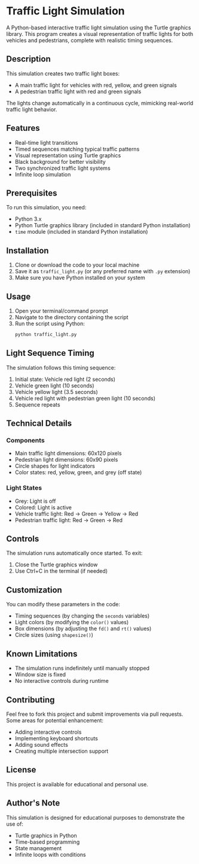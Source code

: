 # Traffic Light Simulation

A Python-based interactive traffic light simulation using the Turtle graphics library. This program creates a visual representation of traffic lights for both vehicles and pedestrians, complete with realistic timing sequences.

## Description

This simulation creates two traffic light boxes:
- A main traffic light for vehicles with red, yellow, and green signals
- A pedestrian traffic light with red and green signals

The lights change automatically in a continuous cycle, mimicking real-world traffic light behavior.

## Features

- Real-time light transitions
- Timed sequences matching typical traffic patterns
- Visual representation using Turtle graphics
- Black background for better visibility
- Two synchronized traffic light systems
- Infinite loop simulation

## Prerequisites

To run this simulation, you need:
- Python 3.x
- Python Turtle graphics library (included in standard Python installation)
- `time` module (included in standard Python installation)

## Installation

1. Clone or download the code to your local machine
2. Save it as `traffic_light.py` (or any preferred name with `.py` extension)
3. Make sure you have Python installed on your system

## Usage

1. Open your terminal/command prompt
2. Navigate to the directory containing the script
3. Run the script using Python:
   ```bash
   python traffic_light.py
   ```

## Light Sequence Timing

The simulation follows this timing sequence:
1. Initial state: Vehicle red light (2 seconds)
2. Vehicle green light (10 seconds)
3. Vehicle yellow light (3.5 seconds)
4. Vehicle red light with pedestrian green light (10 seconds)
5. Sequence repeats

## Technical Details

### Components
- Main traffic light dimensions: 60x120 pixels
- Pedestrian light dimensions: 60x90 pixels
- Circle shapes for light indicators
- Color states: red, yellow, green, and grey (off state)

### Light States
- Grey: Light is off
- Colored: Light is active
- Vehicle traffic light: Red → Green → Yellow → Red
- Pedestrian traffic light: Red → Green → Red

## Controls

The simulation runs automatically once started. To exit:
1. Close the Turtle graphics window
2. Use Ctrl+C in the terminal (if needed)

## Customization

You can modify these parameters in the code:
- Timing sequences (by changing the `seconds` variables)
- Light colors (by modifying the `color()` values)
- Box dimensions (by adjusting the `fd()` and `rt()` values)
- Circle sizes (using `shapesize()`)

## Known Limitations

- The simulation runs indefinitely until manually stopped
- Window size is fixed
- No interactive controls during runtime

## Contributing

Feel free to fork this project and submit improvements via pull requests. Some areas for potential enhancement:
- Adding interactive controls
- Implementing keyboard shortcuts
- Adding sound effects
- Creating multiple intersection support

## License

This project is available for educational and personal use.

## Author's Note

This simulation is designed for educational purposes to demonstrate the use of:
- Turtle graphics in Python
- Time-based programming
- State management
- Infinite loops with conditions

